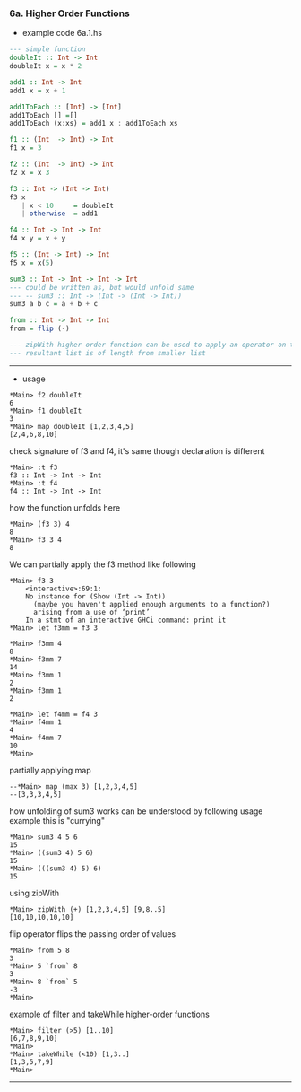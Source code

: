 
### 6a. Higher Order Functions

* example code 6a.1.hs

``` 6a.1.hs
--- simple function
doubleIt :: Int -> Int
doubleIt x = x * 2

add1 :: Int -> Int
add1 x = x + 1

add1ToEach :: [Int] -> [Int]
add1ToEach [] =[]
add1ToEach (x:xs) = add1 x : add1ToEach xs

f1 :: (Int  -> Int) -> Int
f1 x = 3

f2 :: (Int  -> Int) -> Int
f2 x = x 3

f3 :: Int -> (Int -> Int)
f3 x
   | x < 10     = doubleIt
   | otherwise  = add1

f4 :: Int -> Int -> Int
f4 x y = x + y

f5 :: (Int -> Int) -> Int
f5 x = x(5)

sum3 :: Int -> Int -> Int -> Int
--- could be written as, but would unfold same
--- -- sum3 :: Int -> (Int -> (Int -> Int))
sum3 a b c = a + b + c

from :: Int -> Int -> Int
from = flip (-)

--- zipWith higher order function can be used to apply an operator on two lists
--- resultant list is of length from smaller list
```

---

* usage

```
*Main> f2 doubleIt 
6
*Main> f1 doubleIt 
3
*Main> map doubleIt [1,2,3,4,5]
[2,4,6,8,10]
```

check signature of f3 and f4, it's same though declaration is different
```
*Main> :t f3
f3 :: Int -> Int -> Int
*Main> :t f4
f4 :: Int -> Int -> Int
```

how the function unfolds here
```
*Main> (f3 3) 4
8
*Main> f3 3 4
8
```

We can partially apply the f3 method like following

```
*Main> f3 3
    <interactive>:69:1:
    No instance for (Show (Int -> Int))
      (maybe you haven't applied enough arguments to a function?)
      arising from a use of ‘print’
    In a stmt of an interactive GHCi command: print it
*Main> let f3mm = f3 3

*Main> f3mm 4
8
*Main> f3mm 7
14
*Main> f3mm 1
2
*Main> f3mm 1
2

*Main> let f4mm = f4 3
*Main> f4mm 1
4
*Main> f4mm 7
10
*Main> 
```

partially applying map

```
--*Main> map (max 3) [1,2,3,4,5]
--[3,3,3,4,5]
```

how unfolding of sum3 works can be understood by following usage example
this is "currying"

```
*Main> sum3 4 5 6
15
*Main> ((sum3 4) 5 6)
15
*Main> (((sum3 4) 5) 6)
15
```

using zipWith

```
*Main> zipWith (+) [1,2,3,4,5] [9,8..5]
[10,10,10,10,10]
```

flip operator flips the passing order of values

```
*Main> from 5 8
3
*Main> 5 `from` 8
3
*Main> 8 `from` 5
-3
*Main>
```

example of filter and takeWhile higher-order functions

```
*Main> filter (>5) [1..10]
[6,7,8,9,10]
*Main> 
*Main> takeWhile (<10) [1,3..]
[1,3,5,7,9]
*Main> 
```

---

